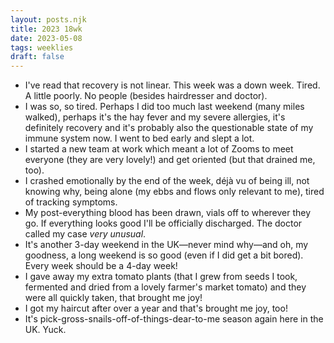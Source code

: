 ```yaml
---
layout: posts.njk
title: 2023 18wk
date: 2023-05-08
tags: weeklies
draft: false
---
```

- I've read that recovery is not linear. This week was a down week. Tired. A little poorly. No people (besides hairdresser and doctor). 
- I was so, so tired. Perhaps I did too much last weekend (many miles walked), perhaps it's the hay fever and my severe allergies, it's definitely recovery and it's probably also the questionable state of my immune system now. I went to bed early and slept a lot.
- I started a new team at work which meant a lot of Zooms to meet everyone (they are very lovely!) and get oriented (but that drained me, too). 
- I crashed emotionally by the end of the week, déjà vu of being ill, not knowing why, being alone (my ebbs and flows only relevant to me), tired of tracking symptoms.
- My post-everything blood has been drawn, vials off to wherever they go. If everything looks good I'll be officially discharged. The doctor called my case _very unusual_.
- It's another 3-day weekend in the UK—never mind why—and oh, my goodness, a long weekend is so good (even if I did get a bit bored). Every week should be a 4-day week!
- I gave away my extra tomato plants (that I grew from seeds I took, fermented and dried from a lovely farmer's market tomato) and they were all quickly taken, that brought me joy! 
- I got my haircut after over a year and that's brought me joy, too!
- It's pick-gross-snails-off-of-things-dear-to-me season again here in the UK. Yuck.